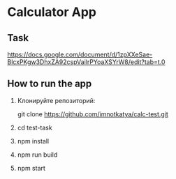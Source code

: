 # Calculator App

## Task

https://docs.google.com/document/d/1zpXXeSae-BlcxPKgw3DhxZA92cspVailrPYoaXSYrW8/edit?tab=t.0

## How to run the app

1. Клонируйте репозиторий:

   git clone https://github.com/imnotkatya/calc-test.git

2. cd test-task
3. npm install
4. npm run build
5. npm start
